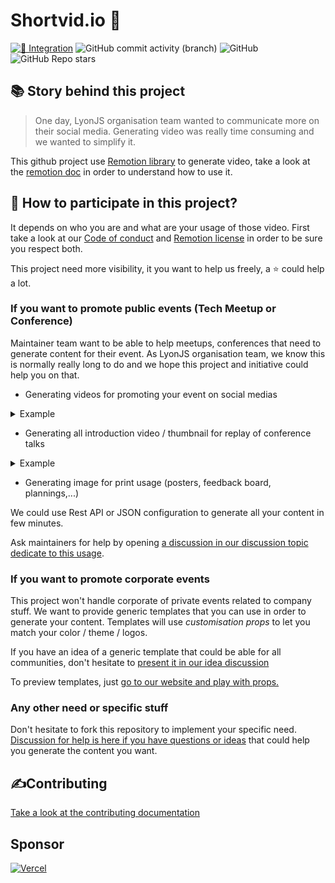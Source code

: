 # Shortvid.io 🎥

[![🚧 Integration](https://github.com/lyonjs/shortvid.io/actions/workflows/integration.yml/badge.svg)](https://github.com/lyonjs/shortvid.io/actions/workflows/integration.yml)
![GitHub commit activity (branch)](https://img.shields.io/github/commit-activity/m/lyonjs/shortvid.io/main)
![GitHub](https://img.shields.io/github/license/lyonjs/shortvid.io)
![GitHub Repo stars](https://img.shields.io/github/stars/lyonjs/shortvid.io?style=social)

## 📚 Story behind this project

> One day, LyonJS organisation team wanted to communicate more on their social media.
> Generating video was really time consuming and we wanted to simplify it.

This github project use [Remotion library](https://www.remotion.dev/) to generate video, take a look at the [remotion doc](https://www.remotion.dev/docs/) in order to understand how to use it.

## 🍻 How to participate in this project?

It depends on who you are and what are your usage of those video.
First take a look at our [Code of conduct](./CODE_OF_CONDUCT.md) and [Remotion license](https://github.com/remotion-dev/remotion/blob/main/LICENSE.md) in order to be sure you respect both.

This project need more visibility, it you want to help us freely, a ⭐️ could help a lot.

### If you want to promote public events (Tech Meetup or Conference)

Maintainer team want to be able to help meetups, conferences that need to generate content for their event.
As LyonJS organisation team, we know this is normally really long to do and we hope this project and initiative could help you on that.

- Generating videos for promoting your event on social medias

<details>
    <summary>Example</summary>
    
https://user-images.githubusercontent.com/6263857/214966765-a22cc958-95bb-49fc-9ea9-3a4ef1392fae.mp4

</details>

- Generating all introduction video / thumbnail for replay of conference talks

<details>
    <summary>Example</summary>

<img alt="Example of Video Thumbnail" src="https://user-images.githubusercontent.com/6263857/214966739-aeccd7be-4be7-440b-90e7-cac25a6567ac.jpeg" />

</details>

- Generating image for print usage (posters, feedback board, plannings,...)

We could use Rest API or JSON configuration to generate all your content in few minutes.

Ask maintainers for help by opening [a discussion in our discussion topic dedicate to this usage](https://github.com/lyonjs/shortvid.io/discussions/categories/conference-meetup-communication).

### If you want to promote corporate events

This project won't handle corporate of private events related to company stuff.
We want to provide generic templates that you can use in order to generate your content.
Templates will use _customisation props_ to let you match your color / theme / logos.

If you have an idea of a generic template that could be able for all communities, don't hesitate to [present it in our idea discussion](https://github.com/lyonjs/shortvid.io/discussions/categories/ideas)

To preview templates, just [go to our website and play with props.](https://shortvid.io)

### Any other need or specific stuff

Don't hesitate to fork this repository to implement your specific need.
[Discussion for help is here if you have questions or ideas](https://github.com/lyonjs/shortvid.io/discussions/categories/q-a) that could help you generate the content you want.

## ✍️Contributing

[Take a look at the contributing documentation](./CONTRIBUTING.md)

## Sponsor

[![Vercel](https://images.ctfassets.net/e5382hct74si/78Olo8EZRdUlcDUFQvnzG7/fa4cdb6dc04c40fceac194134788a0e2/1618983297-powered-by-vercel.svg)](https://vercel.com?utm_source=lyonjs&utm_campaign=oss)
